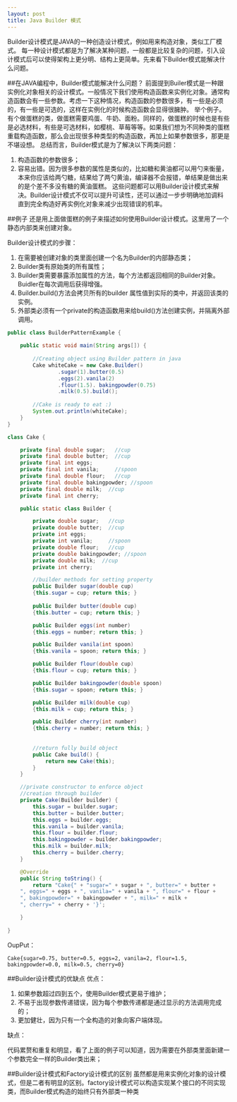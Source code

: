 ```yaml
---
layout: post
title: Java Builder 模式
---
```

Builder设计模式是JAVA的一种创造设计模式，例如用来构造对象，类似工厂模式。
每一种设计模式都是为了解决某种问题，一般都是比较复杂的问题，引入设计模式后可以使得架构上更分明、结构上更简单。先来看下Builder模式能解决什么问题。

##在JAVA编程中，Builder模式能解决什么问题？
前面提到Builer模式是一种跟实例化对象相关的设计模式。一般情况下我们使用构造函数来实例化对象。通常构造函数会有一些参数。考虑一下这种情况，构造函数的参数很多，有一些是必须的，有一些是可选的，这样在实例化的时候构造函数会显得很臃肿。
举个例子。有个做蛋糕的类，做蛋糕需要鸡蛋、牛奶、面粉。同样的，做蛋糕的时候也是有些是必选材料，有些是可选材料，如樱桃、草莓等等。如果我们想为不同种类的蛋糕重载构造函数，那么会出现很多种类型的构造函数，再加上如果参数很多，那更是不堪设想。
总结而言，Builder模式是为了解决以下两类问题：

 1. 构造函数的参数很多；
 2. 容易出错。因为很多参数的属性是类似的，比如糖和黄油都可以用勺来衡量，本来你应该给两勺糖，结果给了两勺黄油，编译器不会报错，单结果是做出来的是个差不多没有糖的黄油蛋糕。
这些问题都可以用Builder设计模式来解决。Builder设计模式不仅可以提升可读性，还可以通过一步步明确地加调料直到完全构造好再实例化对象来减少出现错误的机率。

##例子
还是用上面做蛋糕的例子来描述如何使用Builder设计模式。这里用了一个静态内部类来创建对象。

Builder设计模式的步骤：

 1. 在需要被创建对象的类里面创建一个名为Builder的内部静态类；
 2. Builder类有原始类的所有属性；
 3. Builder类需要暴露添加属性的方法，每个方法都返回相同的Builder对象。Buidler在每次调用后获得增强。
 4. Builder.build()方法会拷贝所有的builder 属性值到实际的类中，并返回该类的实例。
 5. 外部类必须有一个private的构造函数用来给build()方法创建实例，并隔离外部调用。

~~~java
public class BuilderPatternExample {
  
    public static void main(String args[]) {
      
        //Creating object using Builder pattern in java
        Cake whiteCake = new Cake.Builder()
				.sugar(1).butter(0.5)
				.eggs(2).vanila(2)
				.flour(1.5). bakingpowder(0.75)
				.milk(0.5).build();
      
        //Cake is ready to eat :)
        System.out.println(whiteCake);
    }
}

class Cake {

    private final double sugar;   //cup
    private final double butter;  //cup
    private final int eggs;
    private final int vanila;     //spoon
    private final double flour;   //cup
    private final double bakingpowder; //spoon
    private final double milk;  //cup
    private final int cherry;

    public static class Builder {

        private double sugar;   //cup
        private double butter;  //cup
        private int eggs;
        private int vanila;     //spoon
        private double flour;   //cup
        private double bakingpowder; //spoon
        private double milk;  //cup
        private int cherry;

        //builder methods for setting property
        public Builder sugar(double cup)
		{this.sugar = cup; return this; }
	
        public Builder butter(double cup)
		{this.butter = cup; return this; }

        public Builder eggs(int number)
		{this.eggs = number; return this; }

        public Builder vanila(int spoon)
		{this.vanila = spoon; return this; }

        public Builder flour(double cup)
		{this.flour = cup; return this; }

        public Builder bakingpowder(double spoon)
		{this.sugar = spoon; return this; }

        public Builder milk(double cup)
		{this.milk = cup; return this; }

        public Builder cherry(int number)
		{this.cherry = number; return this; }
      
      
        //return fully build object
        public Cake build() {
            return new Cake(this);
        }
    }

    //private constructor to enforce object 
    //creation through builder
    private Cake(Builder builder) {
        this.sugar = builder.sugar;
        this.butter = builder.butter;
        this.eggs = builder.eggs;
        this.vanila = builder.vanila;
        this.flour = builder.flour;
        this.bakingpowder = builder.bakingpowder;
        this.milk = builder.milk;
        this.cherry = builder.cherry;       
    }

    @Override
    public String toString() {
        return "Cake{" + "sugar=" + sugar + ", butter=" + butter + 
	", eggs=" + eggs + ", vanila=" + vanila + ", flour=" + flour + 
	", bakingpowder=" + bakingpowder + ", milk=" + milk + 
	", cherry=" + cherry + '}';

    } 
  
}
~~~

OupPut：

    Cake{sugar=0.75, butter=0.5, eggs=2, vanila=2, flour=1.5, bakingpowder=0.0, milk=0.5, cherry=0}

##Builder设计模式的优缺点
优点：

 1. 如果参数超过四到五个，使用Builder模式更易于维护；
 2. 不易于出现参数传递错误，因为每个参数传递都是通过显示的方法调用完成的；
 3. 更加健壮，因为只有一个全构造的对象向客户端体现。

缺点：

 代码累赘和重复和明显，看了上面的例子可以知道，因为需要在外部类里面新建一个参数完全一样的Builder类出来；

##Builder设计模式和Factory设计模式的区别
虽然都是用来实例化对象的设计模式，但是二者有明显的区别。factory设计模式可以构造实现某个接口的不同实现类，而Builder模式构造的始终只有外部类一种类

